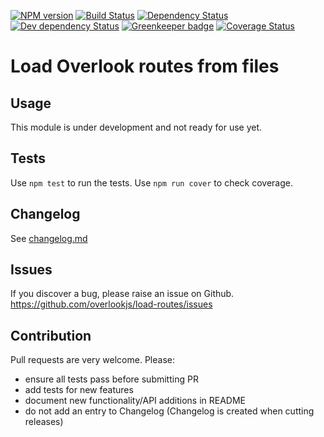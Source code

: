 [![NPM version](https://img.shields.io/npm/v/@overlook/load-routes.svg)](https://www.npmjs.com/package/@overlook/load-routes)
[![Build Status](https://img.shields.io/travis/overlookjs/load-routes/master.svg)](http://travis-ci.org/overlookjs/load-routes)
[![Dependency Status](https://img.shields.io/david/overlookjs/load-routes.svg)](https://david-dm.org/overlookjs/load-routes)
[![Dev dependency Status](https://img.shields.io/david/dev/overlookjs/load-routes.svg)](https://david-dm.org/overlookjs/load-routes)
[![Greenkeeper badge](https://badges.greenkeeper.io/overlookjs/load-routes.svg)](https://greenkeeper.io/)
[![Coverage Status](https://img.shields.io/coveralls/overlookjs/load-routes/master.svg)](https://coveralls.io/r/overlookjs/load-routes)

# Load Overlook routes from files

## Usage

This module is under development and not ready for use yet.

## Tests

Use `npm test` to run the tests. Use `npm run cover` to check coverage.

## Changelog

See [changelog.md](https://github.com/overlookjs/load-routes/blob/master/changelog.md)

## Issues

If you discover a bug, please raise an issue on Github. https://github.com/overlookjs/load-routes/issues

## Contribution

Pull requests are very welcome. Please:

* ensure all tests pass before submitting PR
* add tests for new features
* document new functionality/API additions in README
* do not add an entry to Changelog (Changelog is created when cutting releases)
